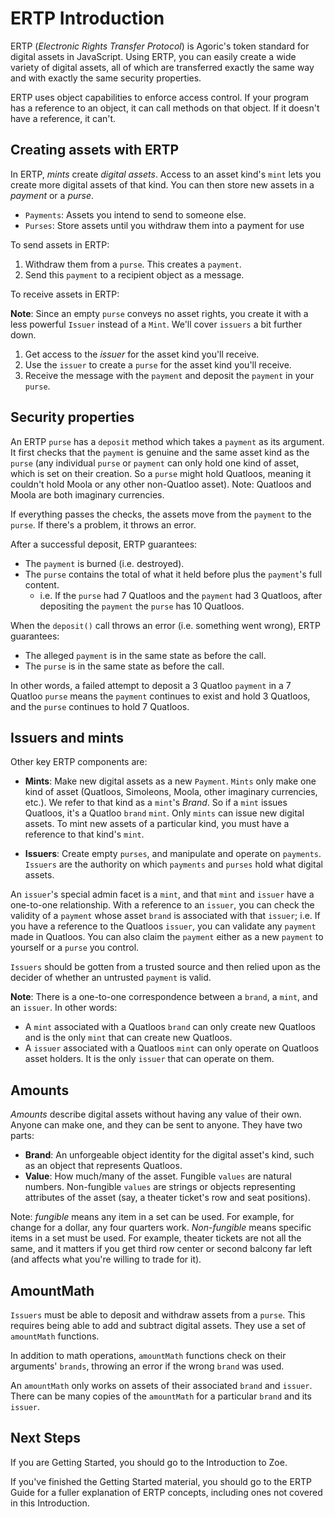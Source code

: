 # ERTP Introduction

ERTP (*Electronic Rights Transfer Protocol*) is Agoric's token
standard for digital assets in
JavaScript. Using ERTP, you can easily create a wide variety of digital assets,
all of which are transferred exactly the same way and with exactly the
same security properties. 

ERTP uses object capabilities to enforce access control. If your
program has a reference to an object, it can call methods on that
object. If it doesn't have a reference, it can't. 

## Creating assets with ERTP

In ERTP, *mints* create *digital assets*. Access to an asset kind's
`mint` lets you create more digital assets of that kind. You can then
store new assets in a *payment* or a *purse*. 
- `Payments`: Assets you intend to send to someone else.
- `Purses`: Store assets until you withdraw them into a payment for use

To send assets in ERTP:
1. Withdraw them from a `purse`. This creates a `payment`.
2. Send this `payment` to a recipient object as a message.

To receive assets in ERTP:

**Note**: Since an empty `purse` conveys no asset rights, you create it with
a less powerful `Issuer` instead of a `Mint`. We'll cover `issuers` a bit
further down. 

1. Get access to the *issuer* for the asset kind you'll receive.
2. Use the `issuer` to create a `purse` for the asset kind you'll receive. 
3. Receive the message with the `payment` and deposit the `payment` in
your `purse`.

## Security properties

An ERTP `purse` has a `deposit` method which takes a `payment`
as its argument. It first checks that the `payment` is 
genuine and the same asset kind as the `purse` (any individual
`purse` or `payment` can only hold one kind of asset, which is set on
their creation. So a `purse` might hold Quatloos, meaning it couldn't
hold Moola or any other non-Quatloo asset). Note: Quatloos and Moola are both
imaginary currencies.

If everything passes the checks, the assets move from the `payment` to
the `purse`. If there's a problem, it throws an error.

After a successful deposit, ERTP guarantees:
- The `payment` is burned (i.e. destroyed).
- The `purse` contains the total of what it held before plus the `payment`'s full content.
  - i.e. If the `purse` had 7 Quatloos and the `payment` had 3 Quatloos, after depositing the `payment`
    the `purse` has 10 Quatloos.

When the `deposit()` call throws an error (i.e. something went wrong),
ERTP guarantees: 
- The alleged `payment` is in the same state as before the call.
- The `purse` is in the same state as before the call.

In other words, a failed attempt to deposit a 3 Quatloo `payment`
in a 7 Quatloo `purse` means the `payment` continues to exist and hold
3 Quatloos, and the `purse` continues to hold 7 Quatloos.

## Issuers and mints

Other key ERTP components are:

- **Mints**: Make new digital assets as a new `Payment`. `Mints` only
make one kind of asset (Quatloos, Simoleons, Moola, other imaginary
currencies, etc.). We refer to
that kind as a `mint`'s *Brand*. So if a `mint` issues Quatloos, it's a
Quatloo `brand` `mint`.  Only `mints` can issue new digital assets. To mint
new assets of a particular kind, you must have a reference to that
kind's `mint`. 

- **Issuers**: Create empty `purses`, and manipulate and operate on
 `payments`. `Issuers` are the authority on which `payments` and `purses`
 hold what digital assets.

An `issuer`'s special admin facet is a `mint`, and that `mint` and `issuer`
have a one-to-one relationship. With a reference to an `issuer`, you can
check the validity of a `payment` whose asset `brand` is associated with that `issuer`;
i.e. If you have a reference to the Quatloos `issuer`, you can validate
any `payment` made in Quatloos. You can also claim the `payment` either 
as a new `payment` to yourself or a `purse` you control. 

`Issuers` should be gotten from a trusted source
and then relied upon as the decider of whether an untrusted `payment` is valid. 

**Note**: There is a one-to-one correspondence between a `brand`, a
  `mint`, and an `issuer`. In other words:
  - A `mint` associated with a Quatloos `brand` can only create new Quatloos
  and is the only `mint` that can create new Quatloos. 
  - A `issuer` associated with a Quatloos `mint` can only operate on Quatloos
  asset holders. It is the only `issuer` that can operate on them. 

## Amounts

*Amounts* describe digital assets without having any value of their own.
Anyone can make one, and they can be sent to anyone. They have two parts:
- **Brand**: An unforgeable object identity for the digital asset's kind,
  such as an object that represents Quatloos.
- **Value**: How much/many of the asset. Fungible `values` are natural
  numbers. Non-fungible `values` are strings or objects representing
  attributes of the asset (say, a theater ticket's row and seat positions).

Note: *fungible* means any item in a set can be used. For example, for 
change for a dollar, any four quarters work. *Non-fungible* means
specific items in a set must be used. For  example, theater tickets
are not all the same, and it matters if you get third row center or
second balcony far left  (and affects what you're willing to trade for
it). 

## AmountMath

`Issuers` must be able to deposit and withdraw assets from a `purse`. This
requires being able to add and subtract digital assets. They use a set
of `amountMath` functions.

In addition to math operations, `amountMath` functions check on their
arguments' `brands`, throwing an error if the wrong `brand` was used.

An `amountMath` only works on assets of their associated `brand` and `issuer`.
There can be many copies of the `amountMath` for a particular `brand` and
its `issuer`. 

## Next Steps

If you are Getting Started, you should go to the 
<router-link to="/getting-started/intro-zoe.html">Introduction to Zoe</router-link>.

If you've finished the Getting Started material, you should go to the
<router-link to="/ertp/guide/">ERTP Guide</router-link>
for a fuller explanation of ERTP
concepts, including ones not covered in this Introduction. 
